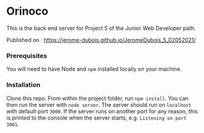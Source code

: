 # Orinoco #

This is the back end server for Project 5 of the Junior Web Developer path.

Published on : https://jerome-dubois.github.io/JeromeDubois_5_02052021/

### Prerequisites ###

You will need to have Node and `npm` installed locally on your machine.

### Installation ###

Clone this repo. From within the project folder, run `npm install`. You 
can then run the server with `node server`. 
The server should run on `localhost` with default port `3000`. If the
server runs on another port for any reason, this is printed to the
console when the server starts, e.g. `Listening on port 3001`.
